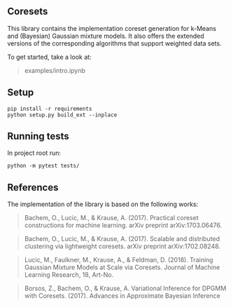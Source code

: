 Coresets
--------
This library contains the implementation coreset generation for k-Means and (Bayesian) Gaussian mixture models. 
It also offers the extended versions of the corresponding algorithms that support weighted data sets.

To get started, take a look at: 
>examples/intro.ipynb


Setup
-------
```
pip install -r requirements
python setup.py build_ext --inplace
```

Running tests
-------------
In project root run:
```
python -m pytest tests/ 
```


References
---------
The implementation of the library is based on the following works:
>Bachem, O., Lucic, M., & Krause, A. (2017). Practical coreset constructions for machine learning. arXiv preprint arXiv:1703.06476.

> Bachem, O., Lucic, M., & Krause, A. (2017). Scalable and distributed clustering via lightweight coresets. arXiv preprint arXiv:1702.08248.

>Lucic, M., Faulkner, M., Krause, A., & Feldman, D. (2018). Training Gaussian Mixture Models at Scale via Coresets. Journal of Machine Learning Research, 18, Art-No.

> Borsos, Z., Bachem, O., & Krause, A. Variational Inference for DPGMM with Coresets. (2017). Advances in Approximate Bayesian Inference
 
 